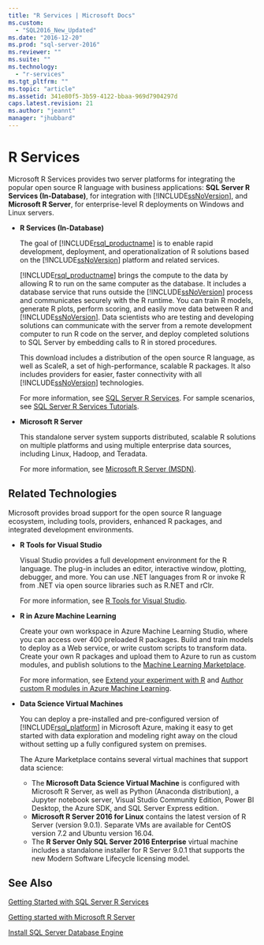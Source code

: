 ```yaml
---
title: "R Services | Microsoft Docs"
ms.custom: 
  - "SQL2016_New_Updated"
ms.date: "2016-12-20"
ms.prod: "sql-server-2016"
ms.reviewer: ""
ms.suite: ""
ms.technology: 
  - "r-services"
ms.tgt_pltfrm: ""
ms.topic: "article"
ms.assetid: 341e80f5-3b59-4122-bbaa-969d7904297d
caps.latest.revision: 21
ms.author: "jeannt"
manager: "jhubbard"
---
```

# R Services
  Microsoft R Services provides two server platforms for integrating the popular open source R language with business applications: **SQL Server R Services (In-Database)**, for integration with [!INCLUDE[ssNoVersion](../../a9notintoc/includes/ssnoversion-md.md)], and **Microsoft R Server**, for enterprise-level R deployments on Windows and Linux servers.  
  
-   **R Services (In-Database)**  
  
     The goal of [!INCLUDE[rsql_productname](../../a9notintoc/includes/rsql-productname-md.md)] is to enable rapid development, deployment, and operationalization of R solutions based on the [!INCLUDE[ssNoVersion](../../a9notintoc/includes/ssnoversion-md.md)] platform and related services.  
  
     [!INCLUDE[rsql_productname](../../a9notintoc/includes/rsql-productname-md.md)] brings the compute to the data by allowing R to run on the same computer as the database. It includes a database service that runs outside the [!INCLUDE[ssNoVersion](../../a9notintoc/includes/ssnoversion-md.md)] process and communicates securely with the R runtime. You can train R models, generate R plots, perform scoring, and easily move data between R and [!INCLUDE[ssNoVersion](../../a9notintoc/includes/ssnoversion-md.md)]. Data scientists who are testing and developing solutions can communicate with the server from a remote development computer to run R code on the server, and deploy completed solutions to SQL Server by embedding calls to R in stored procedures.  
  
     This download includes a distribution of the open source R language, as well as ScaleR, a set of high-performance, scalable R packages. It also includes providers for easier, faster connectivity with all [!INCLUDE[ssNoVersion](../../a9notintoc/includes/ssnoversion-md.md)] technologies.  
  
     For more information, see [SQL Server R Services](../../advanced-analytics/r-services/sql-server-r-services.md). For sample scenarios, see  [SQL Server R Services Tutorials](../../advanced-analytics/r-services/tutorials/sql-server-r-services-tutorials.md).  
  
-   **Microsoft R Server**  
  
     This standalone server system supports distributed, scalable R solutions on multiple platforms and using multiple enterprise data sources, including Linux, Hadoop, and Teradata.  
  
     For more information, see [Microsoft R Server (MSDN)](https://msdn.microsoft.com/microsoft-r/index).  
  
## Related Technologies  
 Microsoft provides broad support for the open source R language ecosystem, including tools, providers, enhanced R packages, and integrated development environments.  
  
-   **R Tools for Visual Studio**  
  
     Visual Studio provides a full development environment for the R language. The plug-in includes an editor, interactive window, plotting, debugger, and more. You can use .NET languages from R or invoke R from .NET via open source libraries such as R.NET and rClr.  
  
     For more information, see [R Tools for Visual Studio](https://www.visualstudio.com/vs/rtvs/).  
  
-   **R in Azure Machine Learning**  
  
     Create your own workspace in Azure Machine Learning Studio, where you can access over 400 preloaded R packages. Build and train models to deploy as a Web service, or write custom scripts to transform data. Create your own R packages and upload them to Azure to run as custom modules, and publish solutions to the [Machine Learning Marketplace](http://datamarket.azure.com/browse/data?category=machine-learning).  
  
     For more information, see [Extend your experiment with R](https://docs.microsoft.com/azure/machine-learning/machine-learning-extend-your-experiment-with-r) and [Author custom R modules in Azure Machine Learning](https://docs.microsoft.com/azure/machine-learning/machine-learning-custom-r-modules).  
  
-   **Data Science Virtual Machines**  
  
     You can deploy a pre-installed and pre-configured version of [!INCLUDE[rsql_platform](../../advanced-analytics/r-services/includes/rsql-platform-md.md)] in Microsoft Azure, making it easy to get started with data exploration and modeling right away on the cloud without setting up a fully configured system on premises.  
  
     The Azure Marketplace contains several virtual machines that support data science:
     + The **Microsoft Data Science Virtual Machine** is configured with Microsoft R Server, as well as Python (Anaconda distribution), a Jupyter notebook server, Visual Studio Community Edition, Power BI Desktop, the Azure SDK, and SQL Server Express edition. 
     + **Microsoft R Server 2016 for Linux** contains the latest version of R Server (version 9.0.1). Separate VMs are available for CentOS version 7.2 and  Ubuntu version 16.04. 
     + The **R Server Only SQL Server 2016 Enterprise** virtual machine includes a standalone installer for R Server 9.0.1 that supports the new Modern Software Lifecycle  licensing model.
 

## See Also  
[Getting Started with SQL Server R Services](../../advanced-analytics/r-services/getting-started-with-sql-server-r-services.md) 

[Getting started with Microsoft R Server](../../advanced-analytics/r-services/getting-started-with-microsoft-r-server-standalone.md)  

 [Install SQL Server Database Engine](../../database-engine/install/windows/install-sql-server-database-engine.md)  
  
  